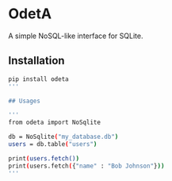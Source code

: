 # OdetA

A simple NoSQL-like interface for SQLite.

## Installation

```bash
pip install odeta
'''

## Usages

'''
from odeta import NoSqlite

db = NoSqlite("my_database.db")
users = db.table("users")

print(users.fetch())
print(users.fetch({"name" : "Bob Johnson"}))
'''
